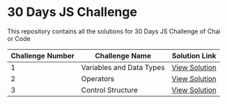 # 30 Days JS Challenge

This repository contains all the solutions for 30 Days JS Challenge of Chai or Code

| Challenge Number | Challenge Name           | Solution Link                                                                     |
| ---------------- | ------------------------ | --------------------------------------------------------------------------------- |
| 1                | Variables and Data Types | [View Solution](https://github.com/badjatya/30-days-js-chai-or-code/tree/main/01) |
| 2                | Operators                | [View Solution](https://github.com/badjatya/30-days-js-chai-or-code/tree/main/02) |
| 3                | Control Structure        | [View Solution](https://github.com/badjatya/30-days-js-chai-or-code/tree/main/03) |
